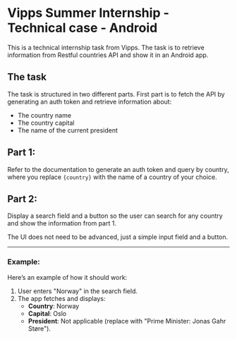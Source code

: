 # Vipps Summer Internship - Technical case - Android

This is a technical internship task from Vipps. The task is to retrieve information from Restful countries API and show it in an Android app.

## The task

The task is structured in two different parts. First part is to fetch the API by generating an auth token and retrieve information about:

- The country name
- The country capital
- The name of the current president

## Part 1:

Refer to the documentation to generate an auth token and query by country, where you replace `{country}` with the name of a country of your choice.

## Part 2:

Display a search field and a button so the user can search for any country and show the information from part 1.

The UI does not need to be advanced, just a simple input field and a button.

---

### Example:

Here’s an example of how it should work:

1. User enters "Norway" in the search field.
2. The app fetches and displays:
   - **Country**: Norway
   - **Capital**: Oslo
   - **President**: Not applicable (replace with "Prime Minister: Jonas Gahr Støre").
